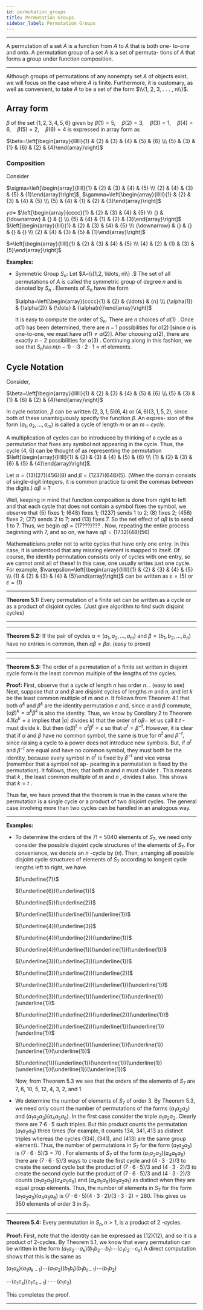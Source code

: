 ```yaml
---
id: permutation_groups
title: Permutation Groups
sidebar_label: Permutation Groups
---
```


---
A permutation of a set $A$ is a function from $A$ to $A$ that is both one-
to-one and onto. A permutation group of a set $A$ is a set of permuta-
tions of $A$ that forms a group under function composition.

---

Although groups of permutations of any nonempty set $A$ of objects
exist, we will focus on the case where $A$ is finite. Furthermore, it is
customary, as well as convenient, to take $A$ to be a set of the form
$\\{1, 2, 3, . . . , n\\}$.

## Array form

$\beta$ of the set $\{1,2,3,4,5,6\}$ given by $\beta(1)=5, \quad \beta(2)=3, \quad \beta(3)=1, \quad \beta(4)=6, \quad \beta(5)=2, \quad \beta(6)=4$ is expressed in array form as

$\beta=\left[\begin{array}{llllll}{1} & {2} & {3} & {4} & {5} & {6} \\\ {5} & {3} & {1} & {6} & {2} & {4}\end{array}\right]$

### Composition

Consider 

$\sigma=\left[\begin{array}{lllll}{1} & {2} & {3} & {4} & {5} \\\ {2} & {4} & {3} & {5} & {1}\end{array}\right]$,
$\gamma=\left[\begin{array}{lllll}{1} & {2} & {3} & {4} & {5} \\\ {5} & {4} & {1} & {2} & {3}\end{array}\right]$

$\gamma \sigma=$
$\left[\begin{array}{cccc}{1} & {2} & {3} & {4} & {5} \\\ {} & {\downarrow} & {} & {} \\\ {5} & {4} & {1} & {2} & {3}\end{array}\right]$
$\left[\begin{array}{llll}{1} & {2} & {3} & {4} & {5} \\\ {\downarrow} & {} & {} & {} & {} \\\ {2} & {4} & {3} & {5} & {1}\end{array}\right]$

$=\left[\begin{array}{lllll}{1} & {2} & {3} & {4} & {5} \\\ {4} & {2} & {1} & {3} & {5}\end{array}\right]$

**Examples:** 

- Symmetric Group $S_{n}$: Let $A=\\{1,2, \ldots, n\\} .$ The set
  of all permutations of $A$ is called the symmetric group of degree $n$ and is
  denoted by $S_{n}$ . Elements of $S_{n}$ have the form

  $\alpha=\left[\begin{array}{cccc}{1} & {2} & {\ldots} & {n} \\\ {\alpha(1)} & {\alpha(2)} & {\dots} & {\alpha(n)}\end{array}\right]$

  It is easy to compute the order of $S_{n} .$ There are $n$ choices of $\alpha(1)$ . Once
  $\alpha(1)$ has been determined, there are $n-1$ possibilities for $\alpha(2)$ [since
  $\alpha$ is one-to-one, we must have $\alpha(1) \neq \alpha(2) ] .$ After choosing $\alpha(2),$ there
  are exactly $n-2$ possibilities for $\alpha(3)$ . Continuing along in this fashion,
  we see that $S_{n} \operatorname{has} n(n-1) \cdot \cdot 3 \cdot 2 \cdot 1=n !$ elements.

## Cycle Notation

Consider,

$\beta=\left[\begin{array}{llllll}{1} & {2} & {3} & {4} & {5} & {6} \\\ {5} & {3} & {1} & {6} & {2} & {4}\end{array}\right]$

In cycle notation, $\beta$ can be written $(2,3,1,5)(6,4)$ or $(4,6)(3,1,5,2),$
since both of these unambiguously specify the function $\beta .$ An expres-
sion of the form $\left(a_{1}, a_{2}, \ldots, a_{m}\right)$ is called a cycle of length $m$ or an
$m-c y c l e .$

A multiplication of cycles can be introduced by thinking of a cycle
as a permutation that fixes any symbol not appearing in the cycle.
Thus, the cycle (4, 6) can be thought of as representing the permutation $\left[\begin{array}{llllll}{1} & {2} & {3} & {4} & {5} & {6} \\\ {1} & {2} & {3} & {6} & {5} & {4}\end{array}\right]$.

Let $\alpha = (13)(27)(456)(8)$ and $\beta = (1237)(648)(5)$. (When the domain consists of single-digit integers, it is common practice to omit the commas between the digits.) $\alpha \beta = ?$

Well, keeping in mind that function composition is done from right to left and that each cycle that does not contain a symbol fixes the symbol, we observe that (5) fixes 1; (648) fixes 1; (1237) sends 1 to 2; (8) fixes 2; (456) fixes 2; (27) sends 2 to 7; and (13) fixes 7. So the net effect of $\alpha \beta$ is to send 1 to 7. Thus, we begin $\alpha \beta = (17 ? ? ?) ? ? ?$ . Now, repeating the entire process beginning with 7, and so on, we have $\alpha \beta=(1732)(48)(56)$

Mathematicians prefer not to
write cycles that have only one entry. In this case, it is understood that any
missing element is mapped to itself. Of course, the identity permutation consists
only of cycles with one entry, so we cannot omit all of these! In this
case, one usually writes just one cycle. For example,
$\varepsilon=\left[\begin{array}{lllll}{1} & {2} & {3} & {4} & {5} \\\ {1} & {2} & {3} & {4} & {5}\end{array}\right]$
can be written as $\varepsilon=(5)$ or $\varepsilon=(1)$

---

**Theorem 5.1:** Every permutation of a finite set can be written as a cycle or as a product of disjoint cycles. (Just give algorithm to find such disjoint cycles)

---

---

**Theorem 5.2:** If the pair of cycles $\alpha=\left(a_{1}, a_{2}, \ldots, a_{m}\right)$ and $\beta=\left(b_{1}, b_{2}, \ldots, b_{n}\right)$
have no entries in common, then $\alpha \beta=\beta \alpha .$ (easy to prove)

---

---

**Theorem 5.3:** The order of a permutation of a finite set written in disjoint cycle
form is the least common multiple of the lengths of the cycles.

**Proof:** First, observe that a cycle of length $n$ has order $n .$ . (easy to see) Next, suppose that $\alpha$ and $\beta$ are disjoint cycles of lengths $m$
and $n,$ and let $k$ be the least common multiple of $m$ and $n .$ It follows from
Theorem 4.1 that both $\alpha^{k}$ and $\beta^{k}$ are the identity permutation $\varepsilon$ and, since
$\alpha$ and $\beta$ commute, $(\alpha \beta)^{k}=\alpha^{k} \beta^{k}$ is also the identity. Thus, we know by Corollary 2 to Theorem 4.1$\left(a^{k}=e \text { implies that }|a| \text { divides } k\right)$ that the
order of $\alpha \beta-$ let us call it $t$ -must divide $k .$ But then $(\alpha \beta)^{t}=\alpha^{t} \beta^{t}=\varepsilon$
so that $\alpha^{t}=\beta^{-t} .$ However, it is clear that if $\alpha$ and $\beta$ have no common
symbol, the same is true for $\alpha^{t}$ and $\beta^{-t},$ since raising a cycle to a power
does not introduce new symbols. But, if $\alpha^{t}$ and $\beta^{-t}$ are equal and have
no common symbol, they must both be the identity, because every symbol in $\alpha^{t}$ is fixed by $\beta^{-t}$ and vice versa (remember that a symbol not ap-
pearing in a permutation is fixed by the permutation). It follows, then,
that both $m$ and $n$ must divide $t$ . This means that $k$ , the least common
multiple of $m$ and $n$ , divides $t$ also. This shows that $k=t$ . 

Thus far, we have proved that the theorem is true in the cases
where the permutation is a single cycle or a product of two disjoint
cycles. The general case involving more than two cycles can be handled in an analogous way.

---

**Examples:** 

- To determine the orders of the 7! = 5040 elements of $S_{7},$ we need only consider the possible disjoint cycle structures of the
  elements of $S_{7} .$ For convenience, we denote an $n$ -cycle by $(n) .$ Then, arranging all possible disjoint cycle structures of elements of $S_{7}$
  according to longest cycle lengths left to right, we have

  $(\underline{7})$

  $(\underline{6})(\underline{1})$

  $(\underline{5})(\underline{2})$

  $(\underline{5})(\underline{1})(\underline{1})$

  $(\underline{4})(\underline{3})$

  $(\underline{4})(\underline{2})(\underline{1})$

  $(\underline{4})(\underline{1})(\underline{1})(\underline{1})$

  $(\underline{3})(\underline{3})(\underline{1})$

  $(\underline{3})(\underline{2})(\underline{2})$

  $(\underline{3})(\underline{2})(\underline{1})(\underline{1})$

  $(\underline{3})(\underline{1})(\underline{1})(\underline{1})(\underline{1})$

  $(\underline{2})(\underline{2})(\underline{2})(\underline{1})$

  $(\underline{2})(\underline{2})(\underline{1})(\underline{1})(\underline{1})$

  $(\underline{2})(\underline{1})(\underline{1})(\underline{1})(\underline{1})(\underline{1})$
  
  $(\underline{1})(\underline{1})(\underline{1})(\underline{1})(\underline{1})(\underline{1})(\underline{1})$

  Now, from Theorem 5.3 we see that the orders of the elements of $S_7$
  are 7, 6, 10, 5, 12, 4, 3, 2, and 1.

- We determine the number of elements of $S_{7}$ of order 3. By Theorem $5.3,$ we need only count the number of permutations of
  the forms $\left(a_{1} a_{2} a_{3}\right)$ and $\left(a_{1} a_{2} a_{3}\right)\left(a_{4} a_{5} a_{6}\right) .$ In the first case consider the
  triple $a_{1} a_{2} a_{3} .$ Clearly there are 7$\cdot 6 \cdot 5$ such triples. But this product counts the permutation $\left(a_{1} a_{2} a_{3}\right)$ three times (for example, it counts $134,$
  $341,413$ as distinct triples whereas the cycles $(134),(341),$ and $(413)$
  are the same group element). Thus, the number of permutations in $S_{7}$ for the form $\left(a_{1} a_{2} a_{3}\right)$ is $(7 \cdot 6 \cdot 5) / 3=70$ . For elements of $S_{7}$ of the form
  $\left(a_{1} a_{2} a_{3}\right)\left(a_{4} a_{5} a_{6}\right)$ there are $(7 \cdot 6 \cdot 5) / 3$ ways to create the first cycle and
  $(4 \cdot 3 \cdot 2) / 3$ to create the second cycle but the product of $(7 \cdot 6 \cdot 5) / 3$ and $(4 \cdot 3 \cdot 2) / 3$ to create the second cycle but the product of $(7 \cdot 6 \cdot 5) / 3$ and
  $(4 \cdot 3 \cdot 2) / 3$ counts $\left(a_{1} a_{2} a_{3}\right)\left(a_{4} a_{5} a_{6}\right)$ and $\left(a_{4} a_{5} a_{6}\right)\left(a_{3} a_{2} a_{1}\right)$ as distinct when
  they are equal group elements. Thus, the number of elements in $S_{7}$ for the
  form $\left(a_{1} a_{2} a_{3}\right)\left(a_{4} a_{5} a_{6}\right)$ is $(7 \cdot 6 \cdot 5)(4 \cdot 3 \cdot 2) /(3 \cdot 3 \cdot 2)=280 .$ This gives us 350 elements of order 3 in $S_{7}$.

---

**Theorem 5.4:** Every permutation in $S_{n}, n>1,$ is a product of 2 -cycles.

**Proof:** First, note that the identity can be expressed as (12)(12), and so it is a product of 2-cycles. By Theorem 5.1, we know that every permutation can be written in the form $\left(a_{1} a_{2} \cdots a_{k}\right)\left(b_{1} b_{2} \cdots b_{t}\right) \cdots\left(c_{1} c_{2} \cdots c_{s}\right)$ A direct computation shows that this is the same as

$\left(a_{1} a_{k}\right)\left(a_{1} a_{k-1}\right) \cdots\left(a_{1} a_{2}\right)\left(b_{1} b_{t}\right)\left(b_{1} b_{t-1}\right) \cdots\left(b_{1} b_{2}\right)$

$\cdots\left(c_{1} c_{s}\right)\left(c_{1} c_{s-1}\right) \cdot \cdot \cdot\left(c_{1} c_{2}\right)$

This completes the proof.

---